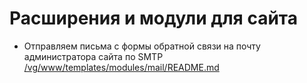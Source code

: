 # Расширения и модули для сайта

  - Отправляем письма с формы обратной связи на почту администратора сайта по SMTP [/vg/www/templates/modules/mail/README.md](https://github.com/VladimiravGav/vg/tree/master/vg/www/templates/modules/mail/README.md)